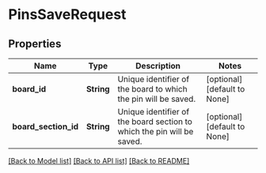 # PinsSaveRequest

## Properties
Name | Type | Description | Notes
------------ | ------------- | ------------- | -------------
**board_id** | **String** | Unique identifier of the board to which the pin will be saved. | [optional] [default to None]
**board_section_id** | **String** | Unique identifier of the board section to which the pin will be saved. | [optional] [default to None]

[[Back to Model list]](../README.md#documentation-for-models) [[Back to API list]](../README.md#documentation-for-api-endpoints) [[Back to README]](../README.md)


